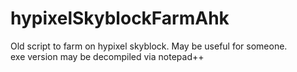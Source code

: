 # hypixelSkyblockFarmAhk
Old script to farm on hypixel skyblock. May be useful for someone. <br>
exe version may be decompiled via notepad++
